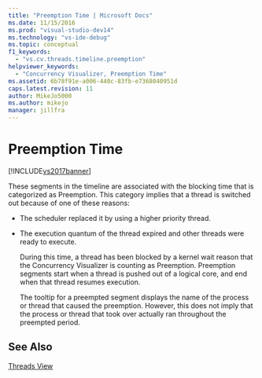 ```yaml
---
title: "Preemption Time | Microsoft Docs"
ms.date: 11/15/2016
ms.prod: "visual-studio-dev14"
ms.technology: "vs-ide-debug"
ms.topic: conceptual
f1_keywords: 
  - "vs.cv.threads.timeline.preemption"
helpviewer_keywords: 
  - "Concurrency Visualizer, Preemption Time"
ms.assetid: 6b78f91e-a006-440c-83fb-e7368040951d
caps.latest.revision: 11
author: MikeJo5000
ms.author: mikejo
manager: jillfra
---
```

# Preemption Time
[!INCLUDE[vs2017banner](../includes/vs2017banner.md)]

These segments in the timeline are associated with the blocking time that is categorized as Preemption. This category implies that a thread is switched out because of one of these reasons:  
  
- The scheduler replaced it by using a higher priority thread.  
  
- The execution quantum of the thread expired and other threads were ready to execute.  
  
  During this time, a thread has been blocked by a kernel wait reason that the Concurrency Visualizer is counting as Preemption. Preemption segments start when a thread is pushed out of a logical core, and end when that thread resumes execution.  
  
  The tooltip for a preempted segment displays the name of the process or thread that caused the preemption. However, this does not imply that the process or thread that took over actually ran throughout the preempted period.  
  
## See Also  
 [Threads View](../profiling/threads-view-parallel-performance.md)
